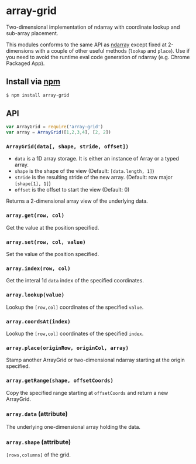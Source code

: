 array-grid
===

Two-dimensional implementation of ndarray with coordinate lookup and sub-array placement.

This modules conforms to the same API as [ndarray](https://github.com/mikolalysenko/ndarray) except fixed at 2-dimensions with a couple of other useful methods (`lookup` and `place`). Use if you need to avoid the runtime eval code generation of ndarray (e.g. Chrome Packaged App).

## Install via [npm](https://npmjs.org/package/array-grid)

```bash
$ npm install array-grid
```

## API

```js
var ArrayGrid = require('array-grid')
var array = ArrayGrid([1,2,3,4], [2, 2])
```

### `ArrayGrid(data[, shape, stride, offset])`

- `data` is a 1D array storage. It is either an instance of Array or a typed array.
- `shape` is the shape of the view (Default: `[data.length, 1]`)
- `stride` is the resulting stride of the new array. (Default: row major `[shape[1], 1]`)
- `offset` is the offset to start the view (Default: 0)

Returns a 2-dimensional array view of the underlying data.

### `array.get(row, col)`

Get the value at the position specified.

### `array.set(row, col, value)`

Set the value of the position specified.

### `array.index(row, col)`

Get the interal 1d `data` index of the specified coordinates.

### `array.lookup(value)`

Lookup the `[row,col]` coordinates of the specified `value`.

### `array.coordsAt(index)`

Lookup the `[row,col]` coordinates of the specified `index`.

### `array.place(originRow, originCol, array)`

Stamp another ArrayGrid or two-dimensional ndarray starting at the origin specified.

### `array.getRange(shape, offsetCoords)`

Copy the specified range starting at `offsetCoords` and return a new ArrayGrid.

### `array.data` (attribute)

The underlying one-dimensional array holding the data.

### `array.shape` (attribute)

`[rows,columns]` of the grid.
